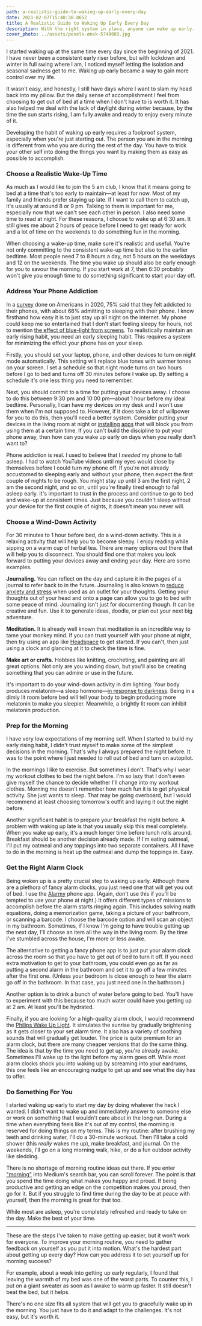 ```yaml
---
path: a-realistic-guide-to-waking-up-early-every-day
date: 2021-02-07T15:40:38.065Z
title: A Realistic Guide to Waking Up Early Every Day
description: With the right system in place, anyone can wake up early.
cover_photo: ../assets/pexels-ønsk-5740083.jpg
---
```

<!--StartFragment-->

I started waking up at the same time every day since the beginning of 2021. I have never been a consistent early riser before, but with lockdown and winter in full swing where I am, I noticed myself letting the isolation and seasonal sadness get to me. Waking up early became a way to gain more control over my life.

It wasn't easy, and honestly, I still have days where I want to slam my head back into my pillow. But the daily sense of accomplishment I feel from choosing to get out of bed at a time when I don't have to is worth it. It has also helped me deal with the lack of daylight during winter because, by the time the sun starts rising, I am fully awake and ready to enjoy every minute of it.

Developing the habit of waking up early requires a foolproof system, especially when you're just starting out. The person you are in the morning is different from who you are during the rest of the day. You have to trick your other self into doing the things you want by making them as easy as possible to accomplish.

### Choose a Realistic Wake-Up Time

As much as I would like to join the 5 am club, I know that it means going to bed at a time that's too early to maintain—at least for now. Most of my family and friends prefer staying up late. If I want to call them to catch up, it's usually at around 8 or 9 pm. Talking to them is important for me, especially now that we can't see each other in person. I also need some time to read at night. For these reasons, I choose to wake up at 6:30 am. It still gives me about 2 hours of peace before I need to get ready for work and a lot of time on the weekends to do something fun in the morning.

When choosing a wake-up time, make sure it's realistic and useful. You're not only committing to the consistent wake-up time but also to the earlier bedtime. Most people need 7 to 8 hours a day, not 5 hours on the weekdays and 12 on the weekends. The time you wake up should also be early enough for you to savour the morning. If you start work at 7, then 6:30 probably won't give you enough time to do something significant to start your day off.

### Address Your Phone Addiction

In a [survey](https://www.reviews.org/mobile/cell-phone-addiction/#Smart_Phone_Addiction_Stats) done on Americans in 2020, 75% said that they felt addicted to their phones, with about 66% admitting to sleeping with their phone. I know firsthand how easy it is to just stay up all night on the internet. My phone could keep me so entertained that I don't start feeling sleepy for hours, not to mention [the effect of blue-light from screens](https://www.sleepfoundation.org/children-and-sleep/how-blue-light-affects-kids-sleep). To realistically maintain an early rising habit, you need an early sleeping habit. This requires a system for minimizing the effect your phone has on your sleep.

Firstly, you should set your laptop, phone, and other devices to turn on night mode automatically. This setting will replace blue tones with warmer tones on your screen. I set a schedule so that night mode turns on two hours before I go to bed and turns off 30 minutes before I wake up. By setting a schedule it's one less thing you need to remember.

Next, you should commit to a time for putting your devices away. I choose to do this between 9:30 pm and 10:00 pm—about 1 hour before my ideal bedtime. Personally, I can have my devices on my desk and I won't use them when I'm not supposed to. However, if it does take a lot of willpower for you to do this, then you'll need a better system. Consider putting your devices in the living room at night or [installing](https://getcoldturkey.com/features/) [apps](https://www.inc.com/jeremy-goldman/6-apps-to-stop-your-smartphone-addiction.html) that will block you from using them at a certain time. If you can't build the discipline to put your phone away, then how can you wake up early on days when you really don't want to?

Phone addiction is real. I used to believe that I *needed* my phone to fall asleep. I had to watch YouTube videos until my eyes would close by themselves before I could turn my phone off. If you're not already accustomed to sleeping early and without your phone, then expect the first couple of nights to be rough. You might stay up until 3 am the first night, 2 am the second night, and so on, until you're finally tired enough to fall asleep early. It's important to trust in the process and continue to go to bed and wake-up at consistent times. Just because you couldn't sleep without your device for the first couple of nights, it doesn't mean you never will.

### Choose a Wind-Down Activity

For 30 minutes to 1 hour before bed, do a wind-down activity. This is a relaxing activity that will help you to become sleepy. I enjoy reading while sipping on a warm cup of herbal tea. There are many options out there that will help you to disconnect. You should find one that makes you look forward to putting your devices away and ending your day. Here are some examples.

**Journaling.** You can reflect on the day and capture it in the pages of a journal to refer back to in the future. Journaling is also known to [reduce anxiety and stress](https://www.urmc.rochester.edu/encyclopedia/content.aspx?ContentID=4552&ContentTypeID=1) when used as an outlet for your thoughts. Getting your thoughts out of your head and onto a page can allow you to go to bed with some peace of mind. Journaling isn't just for documenting though. It can be creative and fun. Use it to generate ideas, doodle, or plan out your next big adventure.

**Meditation.** It is already well known that meditation is an incredible way to tame your monkey mind. If you can trust yourself with your phone at night, then try using an app like [Headspace](https://www.headspace.com/) to get started. If you can't, then just using a clock and glancing at it to check the time is fine.

**Make art or crafts.** Hobbies like knitting, crocheting, and painting are all great options. Not only are you winding down, but you'll also be creating something that you can admire or use in the future.

It's important to do your wind-down activity in dim lighting. Your body produces melatonin—a sleep hormone—[in response to darkness](https://www.sleepfoundation.org/bedroom-environment/light-and-sleep). Being in a dimly lit room before bed will tell your body to begin producing more melatonin to make you sleepier. Meanwhile, a brightly lit room can inhibit melatonin production.

### Prep for the Morning

I have very low expectations of my morning self. When I started to build my early rising habit, I didn't trust myself to make some of the simplest decisions in the morning. That's why I always prepared the night before. It was to the point where I just needed to roll out of bed and turn on autopilot.

In the mornings I like to exercise. But sometimes I don't. That's why I wear my workout clothes to bed the night before. I'm so lazy that I don't even give myself the chance to decide whether I'll change into my workout clothes. Morning me doesn't remember how much fun it is to get physical activity. She just wants to sleep. That may be going overboard, but I would recommend at least choosing tomorrow's outfit and laying it out the night before.

Another significant habit is to prepare your breakfast the night before. A problem with waking up late is that you usually skip this meal completely. When you wake up early, it's a much longer time before lunch rolls around. Breakfast should be another decision already made. If I'm eating oatmeal, I'll put my oatmeal and any toppings into two separate containers. All I have to do in the morning is heat up the oatmeal and dump the toppings in. Easy.

### Get the Right Alarm Clock

Being woken up is a pretty crucial step to waking up early. Although there are a plethora of fancy alarm clocks, you just need one that will get you out of bed. I use the [Alarmy](https://apps.apple.com/ca/app/morning-alarm-clock-alarmy/id1163786766) phone app. (Again, don't use this if you'll be tempted to use your phone at night.) It offers different types of missions to accomplish before the alarm starts ringing again. This includes solving math equations, doing a memorization game, taking a picture of your bathroom, or scanning a barcode. I choose the barcode option and will scan an object in my bathroom. Sometimes, if I know I'm going to have trouble getting up the next day, I'll choose an item all the way in the living room. By the time I've stumbled across the house, I'm more or less awake.

The alternative to getting a fancy phone app is to just put your alarm clock across the room so that you have to get out of bed to turn it off. If you need extra motivation to get to your bathroom, you could even go as far as putting a second alarm in the bathroom and set it to go off a few minutes after the first one. (Unless your bedroom is close enough to hear the alarm go off in the bathroom. In that case, you just need one in the bathroom.)

Another option is to drink a bunch of water before going to bed. You'll have to experiment with this because too much water could have you getting up at 2 am. At least you'll be hydrated.

Finally, if you are looking for a high-quality alarm clock, I would recommend the [Philips Wake Up Light](https://www.philips.ca/c-p/HF3520_60/smartsleep-wake-up-light). It simulates the sunrise by gradually brightening as it gets closer to your set alarm time. It also has a variety of soothing sounds that will gradually get louder. The price is quite premium for an alarm clock, but there are many cheaper versions that do the same thing. The idea is that by the time you need to get up, you're already awake. Sometimes I'll wake up to the light before my alarm goes off. While most alarm clocks shock you into waking up by screaming into your eardrums, this one feels like an encouraging nudge to get up and see what the day has to offer.

### Do Something For You

I started waking up early to start my day by doing whatever the heck I wanted. I didn't want to wake up and immediately answer to someone else or work on something that I wouldn't care about in the long run. During a time when everything feels like it's out of my control, the morning is reserved for doing things on my terms. This is my routine: after brushing my teeth and drinking water, I'll do a 30-minute workout. Then I'll take a cold shower (this *really* wakes me up), make breakfast, and journal. On the weekends, I'll go on a long morning walk, hike, or do a fun outdoor activity like sledding.

There is no shortage of morning routine ideas out there. If you enter ["morning"](https://medium.com/search?q=morning) into Medium's search bar, you can scroll forever. The point is that you spend the time doing what makes you happy and proud. If being productive and getting an edge on the competition makes you proud, then go for it. But if you struggle to find time during the day to be at peace with yourself, then the morning is great for that too.

While most are asleep, you're completely refreshed and ready to take on the day. Make the best of your time.

- - -

These are the steps I've taken to make getting up easier, but it won't work for everyone. To improve your morning routine, you need to gather feedback on yourself as you put it into motion. What's the hardest part about getting up every day? How can you address it to set yourself up for morning success?

For example, about a week into getting up early regularly, I found that leaving the warmth of my bed was one of the worst parts. To counter this, I put on a giant sweater as soon as I awake to warm up faster. It still doesn't beat the bed, but it helps.

There's no one size fits all system that will get you to gracefully wake up in the morning. You just have to do it and adapt to the challenges. It's not easy, but it's worth it.

<!--EndFragment-->